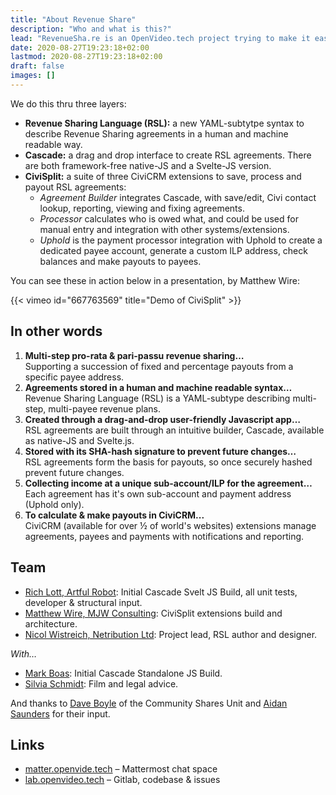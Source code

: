 ```yaml
---
title: "About Revenue Share"
description: "Who and what is this?"
lead: "RevenueSha.re is an OpenVideo.tech project trying to make it easier for creatives, non-profits and other collaborators to easily and safely create revenue-sharing plans for little/no cost."
date: 2020-08-27T19:23:18+02:00
lastmod: 2020-08-27T19:23:18+02:00
draft: false
images: []
---
```


We do this thru three layers:
 - **Revenue Sharing Language (RSL):** a new YAML-subtytpe syntax to describe Revenue Sharing agreements in a human and machine readable way.
 - **Cascade:** a drag and drop interface to create RSL agreements. There are both framework-free native-JS and a Svelte-JS version.
 - **CiviSplit:** a suite of three CiviCRM extensions to save, process and payout RSL agreements:
    - *Agreement Builder* integrates Cascade, with save/edit, Civi contact lookup, reporting, viewing and fixing agreements. 
    - *Processor* calculates who is owed what, and could be used for manual entry and integration with other systems/extensions. 
    - *Uphold* is the payment processor integration with Uphold to create a dedicated payee account, generate a custom ILP address, check balances and make payouts to payees. 

You can see these in action below in a presentation, by Matthew Wire:

{{< vimeo id="667763569" title="Demo of CiviSplit" >}}

## In other words
1. **Multi-step pro-rata & pari-passu revenue sharing…** <br />Supporting a succession of fixed and percentage payouts from a specific payee address.
2. **Agreements stored in a human and machine readable syntax…** <br />Revenue Sharing Language (RSL) is a YAML-subtype describing multi-step, multi-payee revenue plans.
3. **Created through a drag-and-drop user-friendly Javascript app…** <br />RSL agreements are built through an intuitive builder, Cascade, available as native-JS and Svelte.js.
4. **Stored with its SHA-hash signature to prevent future changes…**<br />RSL agreements form the basis for payouts, so once securely hashed prevent future changes.
5. **Collecting income at a unique sub-account/ILP for the agreement…** <br />Each agreement has it's own sub-account and payment address (Uphold only).
6. **To calculate & make payouts in CiviCRM...** <br />CiviCRM (available for over ½ of world's websites) extensions manage agreements, payees and payments with notifications and reporting.

## Team

- [Rich Lott, Artful Robot](https://artfulrobot.uk): Initial Cascade Svelt JS Build, all unit tests, developer & structural input.
- [Matthew Wire, MJW Consulting](https://www.mjwconsult.co.uk/en/): CiviSplit extensions build and architecture.
- [Nicol Wistreich, Netribution Ltd](https://netribution.org): Project lead, RSL author and designer.

*With…*

- [Mark Boas](https://maboas.co): Initial Cascade Standalone JS Build.
- [Silvia Schmidt](https://silviaschmidt.org/): Film and legal advice.

And thanks to [Dave Boyle](https://communityshares.co.uk/about-us-dave-boyle/) of the Community Shares Unit and [Aidan Saunders](http://www.squiffle.uk/) for their input.

## Links

- [matter.openvide.tech](https://matter.openvide.tech) – Mattermost chat space
- [lab.openvideo.tech](https://gitlab.openvideo.tech) – Gitlab, codebase & issues
